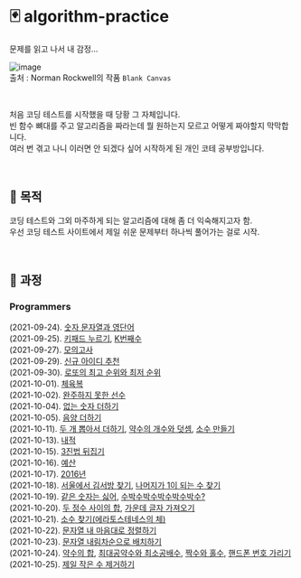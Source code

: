 # :black_joker: algorithm-practice

문제를 읽고 나서 내 감정...

![image](https://user-images.githubusercontent.com/71559880/134534932-40feb9fc-2b65-4fc6-a0d3-f7bdd71e9bb7.png)         
출처 : Norman Rockwell의 작품 `Blank Canvas`

<br>

처음 코딩 테스트를 시작했을 때 당황 그 자체입니다.       
빈 함수 뼈대를 주고 알고리즘을 짜라는데 뭘 원하는지 모르고 어떻게 짜야할지 막막합니다.          
여러 번 겪고 나니 이러면 안 되겠다 싶어 시작하게 된 개인 코테 공부방입니다.

<br>

## :thought_balloon: 목적
코딩 테스트와 그외 마주하게 되는 알고리즘에 대해 좀 더 익숙해지고자 함.      
우선 코딩 테스트 사이트에서 제일 쉬운 문제부터 하나씩 풀어가는 걸로 시작.

<br>

## :feet: 과정
### Programmers      
(2021-09-24). [숫자 문자열과 영단어](https://programmers.co.kr/learn/courses/30/lessons/81301)         
(2021-09-25). [키패드 누르기](https://programmers.co.kr/learn/courses/30/lessons/67256), [K번째수](https://programmers.co.kr/learn/courses/30/lessons/42748)          
(2021-09-27). [모의고사](https://programmers.co.kr/learn/courses/30/lessons/42840)          
(2021-09-29). [신규 아이디 추천](https://programmers.co.kr/learn/courses/30/lessons/72410)            
(2021-09-30). [로또의 최고 순위와 최저 순위](https://programmers.co.kr/learn/courses/30/lessons/77484)               
(2021-10-01). [체육복](https://programmers.co.kr/learn/courses/30/lessons/42862)                       
(2021-10-02). [완주하지 못한 선수](https://programmers.co.kr/learn/courses/30/lessons/42576)                     
(2021-10-04). [없는 숫자 더하기](https://programmers.co.kr/learn/courses/30/lessons/86051)                      
(2021-10-05). [음양 더하기](https://programmers.co.kr/learn/courses/30/lessons/76501)                   
(2021-10-11). [두 개 뽑아서 더하기](https://programmers.co.kr/learn/courses/30/lessons/68644), [약수의 개수와 덧셈](https://programmers.co.kr/learn/courses/30/lessons/77884#), [소수 만들기](https://programmers.co.kr/learn/courses/30/lessons/12977)                        
(2021-10-13). [내적](https://programmers.co.kr/learn/courses/30/lessons/70128)                   
(2021-10-15). [3진법 뒤집기](https://programmers.co.kr/learn/courses/30/lessons/68935)                
(2021-10-16). [예산](https://programmers.co.kr/learn/courses/30/lessons/12982)                        
(2021-10-17). [2016년](https://programmers.co.kr/learn/courses/30/lessons/12901)                         
(2021-10-18). [서울에서 김서방 찾기](https://programmers.co.kr/learn/courses/30/lessons/12919), [나머지가 1이 되는 수 찾기](https://programmers.co.kr/learn/courses/30/lessons/87389)                  
(2021-10-19). [같은 숫자는 싫어](https://programmers.co.kr/learn/courses/30/lessons/12906), [수박수박수박수박수박수?](https://programmers.co.kr/learn/courses/30/lessons/12922)     
(2021-10-20). [두 정수 사이의 합](https://programmers.co.kr/learn/courses/30/lessons/12912), [가운데 글자 가져오기](https://programmers.co.kr/learn/courses/30/lessons/12903)       
(2021-10-21). [소수 찾기(에라토스테네스의 체)](https://programmers.co.kr/learn/courses/30/lessons/12921)                 
(2021-10-22). [문자열 내 마음대로 정렬하기](https://programmers.co.kr/learn/courses/30/lessons/12915)                  
(2021-10-23). [문자열 내림차순으로 배치하기](https://programmers.co.kr/learn/courses/30/lessons/12917)                           
(2021-10-24). [약수의 합](https://programmers.co.kr/learn/courses/30/lessons/12928), [최대공약수와 최소공배수](https://programmers.co.kr/learn/courses/30/lessons/12940#), [짝수와 홀수](https://programmers.co.kr/learn/courses/30/lessons/12937), [핸드폰 번호 가리기](https://programmers.co.kr/learn/courses/30/lessons/12948)                      
(2021-10-25). [제일 작은 수 제거하기](https://programmers.co.kr/learn/courses/30/lessons/12935)                 
